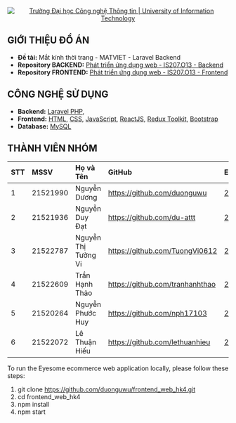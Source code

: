 <p align="center">
  <a href="https://www.uit.edu.vn/" title="Trường Đại học Công nghệ Thông tin" style="border: none;">
    <img src="https://i.imgur.com/WmMnSRt.png" alt="Trường Đại học Công nghệ Thông tin | University of Information Technology">
  </a>
</p>



## GIỚI THIỆU ĐỒ ÁN

-    **Đề tài:** Mắt kính thời trang - MATVIET - Laravel Backend
-    **Repository BACKEND:** [Phát triển ứng dụng web - IS207.O13 - Backend](https://github.com/duonguwu/backend_web_hk4)
-    **Repository FRONTEND:** [Phát triển ứng dụng web - IS207.O13 - Frontend](https://github.com/duonguwu/frontend_web_hk4)

## CÔNG NGHỆ SỬ DỤNG

-    **Backend:** [Laravel PHP](https://laravel.com/), 
-    **Frontend:** [HTML](https://developer.mozilla.org/en-US/docs/Web/HTML), [CSS](https://developer.mozilla.org/en-US/docs/Web/CSS), [JavaScript](https://www.javascript.com/), [ReactJS](https://reactjs.org/), [Redux Toolkit](https://redux.js.org/), [Bootstrap](https://reactstrap.github.io/?path=/story/home-installation--page)
-    **Database:** [MySQL](https://www.mysql.com/)

## THÀNH VIÊN NHÓM

| STT | MSSV     | Họ và Tên            | GitHub                            | Email                  |
| :-- | :------- | :------------------- | :-------------------------------- | :--------------------- |
| 1   | 21521990 | Nguyễn Dương         | https://github.com/duonguwu       | 21521990@gm.uit.edu.vn |
| 2   | 21521936 | Nguyễn Duy Đạt       | https://github.com/du-attt        | 21521936@gm.uit.edu.vn |
| 3   | 21522787 | Nguyễn Thị Tường Vi  | https://github.com/TuongVi0612    | 21522787@gm.uit.edu.vn |
| 4   | 21522609 | Trần Hạnh Thảo       | https://github.com/tranhanhthao   | 21522609@gm.uit.edu.vn |
| 5   | 21520264 | Nguyễn Phước Huy     | https://github.com/nph17103       | 21520264@gm.uit.edu.vn |
| 6   | 21522072 | Lê Thuận Hiếu        | https://github.com/lethuanhieu    | 21522072@gm.uit.edu.vn |

To run the Eyesome ecommerce web application locally, please follow these steps:

1. git clone https://github.com/duonguwu/frontend_web_hk4.git
2. cd frontend_web_hk4
3. npm install
4. npm start
